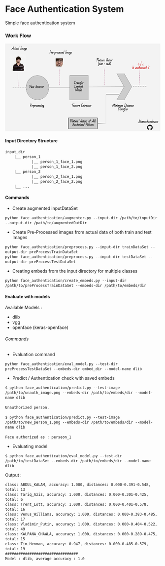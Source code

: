 # Face Authentication System
Simple face authentication system


### Work Flow

![work](face_auth.png)


#### Input Directory Structure

```commandline
input_dir
    |__ person_1
            |__ person_1_face_1.png
            |__ person_1_face_2.png
    |__ person_2
            |__ person_2_face_1.png
            |__ person_2_face_2.png
    |__ ...
```

#### Commands

- Create augmented inputDataSet

```commandline
python face_authentication/augmenter.py --input-dir /path/to/inputDir --output-dir /path/to/augmentedOutDir
```

- Create Pre-Processed images from actual data of both train and test Images

```commandline
python face_authentication/preprocess.py --input-dir trainDataSet --output-dir preProcessTrainDataSet
python face_authentication/preprocess.py --input-dir testDataSet --output-dir preProcessTestDataSet
```

- Creating embeds from the input directory for multiple classes

```commandline
python face_authentication/create_embeds.py --input-dir /path/to/preProcessTrainDataSet --embeds-dir /path/to/embeds/dir
```

#### Evaluate with models

Available Models :

- dlib
- vgg
- openface (keras-openface)

###### Commands


- Evaluation command 

```commandline
python face_authentication/eval_model.py --test-dir preProcessTestDataSet --embeds-dir embed_dir --model-name dlib
```


- Predict / Authentication check with saved embeds

```commandline
$ python face_authentication/predict.py --test-image /path/to/unauth_image.png --embeds-dir /path/to/embeds/dir --model-name dlib

Unauthorized person.

$ python face_authentication/predict.py --test-image /path/to/new_person_1.png --embeds-dir /path/to/embeds/dir --model-name dlib

Face authorized as : perseon_1

```

- Evaluating model

```commandline
$ python face_authentication/eval_model.py --test-dir /path/to/testDataSet --embeds-dir /path/to/embeds/dir --model-name dlib
```

Output :

```text
class: ABDUL_KALAM, accuracy: 1.000, distances: 0.000-0.391-0.548, total: 13
class: Tariq_Aziz, accuracy: 1.000, distances: 0.000-0.301-0.425, total: 6
class: Trent_Lott, accuracy: 1.000, distances: 0.000-0.401-0.578, total: 16
class: Venus_Williams, accuracy: 1.000, distances: 0.000-0.383-0.485, total: 17
class: Vladimir_Putin, accuracy: 1.000, distances: 0.000-0.404-0.522, total: 49
class: KALPANA_CHAWLA, accuracy: 1.000, distances: 0.000-0.289-0.475, total: 15
class: Tim_Henman, accuracy: 0.947, distances: 0.000-0.485-0.579, total: 19
#################################
Model : dlib, average accuracy : 1.0
```